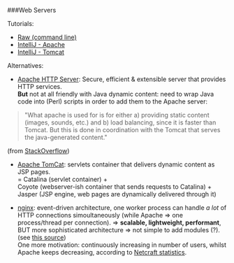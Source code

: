 ###Web Servers

Tutorials:
  * [Raw (command line)](https://www.ntu.edu.sg/home/ehchua/programming/howto/Tomcat_HowTo.html)
  * [IntelliJ - Apache](https://www.jetbrains.com/help/idea/2016.2/creating-a-local-server-configuration.html)
  * [IntelliJ - Tomcat](https://www.jetbrains.com/help/idea/2016.2/creating-and-running-your-first-web-application.html)

Alternatives:
  * [Apache HTTP Server](https://httpd.apache.org/): Secure, efficient & extensible server that provides HTTP services.  
  **But** not at all friendly with Java dynamic content: need to wrap Java code into (Perl) scripts in order to add them to the Apache server:

  > "What apache is used for is for either a) providing static content (images, sounds, etc.) and b) load balancing, since it is faster than Tomcat. But this is done in coordination with the Tomcat that serves the java-generated content."  

  (from [StackOverflow](http://stackoverflow.com/questions/17034862/how-can-i-run-a-java-app-on-apache-2-2-without-tomcat))

  * [Apache TomCat](https://tomcat.apache.org/tomcat-3.2-doc/tomcat-apache-howto.html): servlets container that delivers dynamic content as JSP pages.  
  = Catalina (servlet container) +   
  Coyote (webserver-ish container that sends requests to Catalina) +  
  Jasper (JSP engine, web pages are dynamically delivered through it)  

  * [nginx](https://en.wikipedia.org/wiki/Nginx): event-driven architecture, one worker process can handle *a lot* of HTTP connections simoultaneously (while Apache => one process/thread per connection). => **scalable, lightweight, performant**, BUT more sophisticated architecture => not simple to add modules (?). (see [this source](https://www.nginx.com/blog/nginx-vs-apache-our-view/))  
  One more motivation: continuously increasing in number of users, whilst Apache keeps decreasing, according to [Netcraft statistics](https://news.netcraft.com/archives/2016/10/21/october-2016-web-server-survey.html).
